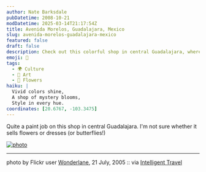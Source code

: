 ```yaml
---
author: Nate Barksdale
pubDatetime: 2008-10-21
modDatetime: 2025-03-14T21:17:54Z
title: Avenida Morelos, Guadalajara, Mexico
slug: avenida-morelos-guadalajara-mexico
featured: false
draft: false
description: Check out this colorful shop in central Guadalajara, where the theme is a delightful mystery between flowers, dresses, and butterflies.
emoji: 🌸
tags:
  - 🌍 Culture
  - 🎨 Art
  - 🌸 Flowers
haiku: |
  Vivid colors shine,  
  A shop of mystery blooms,  
  Style in every hue.
coordinates: [20.6767, -103.3475]
---
```


Quite a paint job on this shop in central Guadalajara. I'm not sure whether it sells flowers or dresses (or butterflies!)

[![photo](http://culture-making.com/media/27713637_4ec97d5c24_o.jpg)](http://www.flickr.com/photos/wonderlane/27713637/in/photostream/)

---

photo by Flickr user [Wonderlane](http://www.flickr.com/photos/wonderlane/27713637/in/photostream/), 21 July, 2005 :: via [Intelligent Travel](https://www.google.com/search?q=%22Intelligent%20Travel%22)
